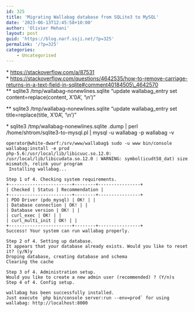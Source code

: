 ```yaml
---
id: 325
title: 'Migrating Wallabag database from SQLite3 to MySQL'
date: '2023-06-13T12:45:58+10:00'
author: 'Olivier Mehani'
layout: post
guid: 'https://blog.narf.ssji.net/?p=325'
permalink: '/?p=325'
categories:
    - Uncategorised
---
```


\* https://stackoverflow.com/a/87531  
\* https://stackoverflow.com/questions/4642535/how-to-remove-carriage-returns-in-a-text-field-in-sqlite#comment40184505\_4642570  
\*\* sqlite3 /tmp/wallabag-nonewlines.sqlite “update wallabag\_entry set content=replace(content, X’0A’, ‘\\n’)”

\*\* sqlite3 /tmp/wallabag-nonewlines.sqlite “update wallabag\_entry set title=replace(title, X’0A’, ‘\\n’)”

\* sqlite3 /tmp/wallabag-nonewlines.sqlite .dump | perl /home/shtrom/sqlite3-to-mysql.pl | mysql -u wallabag -p wallabag -v

```
operator@white-dwarf:/srv/www/wallabag$ sudo -u www bin/console wallabag:install -e prod 
php-5.6:/usr/local/lib/libicuuc.so.12.0: /usr/local/lib/libicudata.so.12.0 : WARNING: symbol(icudt58_dat) size mismatch, relink your program
 Installing wallabag...

Step 1 of 4. Checking system requirements.
+------------------------+--------+----------------+
| Checked | Status | Recommendation |
+------------------------+--------+----------------+
| PDO Driver (pdo_mysql) | OK! | |
| Database connection | OK! | |
| Database version | OK! | |
| curl_exec | OK! | |
| curl_multi_init | OK! | |
+------------------------+--------+----------------+
Success! Your system can run wallabag properly.

Step 2 of 4. Setting up database.
It appears that your database already exists. Would you like to reset it? (y/N)y
Droping database, creating database and schema
Clearing the cache

Step 3 of 4. Administration setup.
Would you like to create a new admin user (recommended) ? (Y/n)s
Step 4 of 4. Config setup.

wallabag has been successfully installed.
Just execute `php bin/console server:run --env=prod` for using wallabag: http://localhost:8000
```